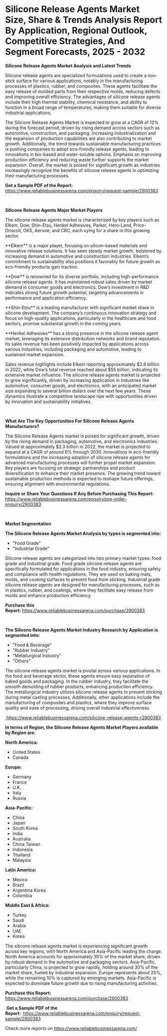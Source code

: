 <p><h1>Silicone Release Agents Market Size, Share & Trends Analysis Report By Application, Regional Outlook, Competitive Strategies, And Segment Forecasts, 2025 - 2032</h1></p><p><strong>Silicone Release Agents Market Analysis and Latest Trends</strong></p>
<p><p>Silicone release agents are specialized formulations used to create a non-stick surface for various applications, notably in the manufacturing processes of plastics, rubber, and composites. These agents facilitate the easy release of molded parts from their respective molds, reducing defects and improving overall efficiency. The advantages of silicone release agents include their high thermal stability, chemical resistance, and ability to function in a broad range of temperatures, making them suitable for diverse industrial applications.</p><p>The Silicone Release Agents Market is expected to grow at a CAGR of 12% during the forecast period, driven by rising demand across sectors such as automotive, construction, and packaging. Increasing industrialization and the expansion of production capabilities are also contributing to market growth. Additionally, the trend towards sustainable manufacturing practices is pushing companies to adopt eco-friendly release agents, leading to innovations in bio-based and water-soluble options. Emphasis on improving production efficiency and reducing waste further supports the market expansion. Overall, the market is poised for significant growth as industries increasingly recognize the benefits of silicone release agents in optimizing their manufacturing processes.</p></p>
<p><strong>Get a Sample PDF of the Report:&nbsp;</strong> <a href="https://www.reliablebusinessarena.com/enquiry/request-sample/2900383?utm_campaign=2187&utm_medium=2&utm_source=Github&utm_content=ia&utm_term=16032025&utm_id=silicone-release-agents">https://www.reliablebusinessarena.com/enquiry/request-sample/2900383</a></p>
<p>&nbsp;</p>
<p><strong>Silicone Release Agents Major Market Players</strong></p>
<p><p>The silicone release agents market is characterized by key players such as Elkem, Dow, Shin-Etsu, Henkel Adhesives, Parker, Hero-Land, Price-Driscoll, OKS, Aervoe, and CRC, each vying for a share in this growing sector. </p><p>**Elkem** is a major player, focusing on silicon-based materials and innovative release solutions. It has seen steady market growth, bolstered by increasing demand in automotive and construction industries. Elkem’s commitment to sustainability also positions it favorably for future growth as eco-friendly products gain traction.</p><p>**Dow** is renowned for its diverse portfolio, including high-performance silicone release agents. It has maintained robust sales driven by market demand in consumer goods and electronics. Dow’s investment in R&D indicates strong future growth potential, targeting advancements in performance and application efficiency.</p><p>**Shin-Etsu** is a leading manufacturer with significant market share in silicone development. The company’s continuous innovation strategy and focus on high-quality applications, particularly in the healthcare and food sectors, promise substantial growth in the coming years.</p><p>**Henkel Adhesives** has a strong presence in the silicone release agent market, leveraging its extensive distribution networks and brand reputation. Its sales revenue has been positively impacted by applications across various industries, including packaging and automotive, leading to sustained market expansion.</p><p>Sales revenue highlights include Elkem reporting approximately $2.8 billion in 2022, while Dow’s total revenue reached about $55 billion, indicating its extensive market influence. The silicone release agents market is projected to grow significantly, driven by increasing application in industries like automotive, consumer goods, and electronics, with an anticipated market size expanding to several billion dollars over the next few years. These dynamics illustrate a competitive landscape ripe with opportunities driven by innovation and sustainability initiatives.</p></p>
<p>&nbsp;</p>
<p><strong>What Are The Key Opportunities For Silicone Release Agents Manufacturers?</strong></p>
<p><p>The Silicone Release Agents market is poised for significant growth, driven by the rising demand in packaging, automotive, and electronics industries. Valued at approximately $2.3 billion in 2022, the market is projected to expand at a CAGR of around 6% through 2030. Innovations in eco-friendly formulations and the increasing adoption of silicone release agents for advanced manufacturing processes will further propel market expansion. Key players are focusing on strategic partnerships and product diversification to enhance their market presence. The growing trend toward sustainable production methods is expected to reshape future offerings, ensuring alignment with environmental regulations.</p></p>
<p><strong>Inquire or Share Your Questions If Any Before Purchasing This Report:</strong> <a href="https://www.reliablebusinessarena.com/enquiry/pre-order-enquiry/2900383?utm_campaign=2187&utm_medium=2&utm_source=Github&utm_content=ia&utm_term=16032025&utm_id=silicone-release-agents">https://www.reliablebusinessarena.com/enquiry/pre-order-enquiry/2900383</a></p>
<p>&nbsp;</p>
<p><strong>Market Segmentation</strong></p>
<p><strong>The Silicone Release Agents Market Analysis by types is segmented into:</strong></p>
<p><ul><li>"Food Grade"</li><li>"Industrial Grade"</li></ul></p>
<p><p>Silicone release agents are categorized into two primary market types: food grade and industrial grade. Food grade silicone release agents are specifically formulated for applications in the food industry, ensuring safety and compliance with health regulations. They are used on baking mats, molds, and cooking surfaces to prevent food from sticking. Industrial grade silicone release agents are designed for manufacturing processes, such as in plastics, rubber, and coatings, where they facilitate easy release from molds and enhance production efficiency.</p></p>
<p><strong>Purchase this Report:&nbsp;</strong><a href="https://www.reliablebusinessarena.com/purchase/2900383?utm_campaign=2187&utm_medium=2&utm_source=Github&utm_content=ia&utm_term=16032025&utm_id=silicone-release-agents">https://www.reliablebusinessarena.com/purchase/2900383</a></p>
<p>&nbsp;</p>
<p><strong>The Silicone Release Agents Market Industry Research by Application is segmented into:</strong></p>
<p><ul><li>"Food & Beverage"</li><li>"Rubber Industry"</li><li>"Metallurgical Industry"</li><li>"Others"</li></ul></p>
<p><p>The silicone release agents market is pivotal across various applications. In the food and beverage sector, these agents ensure easy separation of baked goods and packaging. In the rubber industry, they facilitate the smooth demolding of rubber products, enhancing production efficiency. The metallurgical industry utilizes silicone release agents to prevent sticking during metal casting processes. Additionally, other applications include the manufacturing of composites and plastics, where they improve surface quality and ease of processing, driving overall industrial effectiveness.</p></p>
<p><a href="https://www.reliablebusinessarena.com/silicone-release-agents-r2900383?utm_campaign=2187&utm_medium=2&utm_source=Github&utm_content=ia&utm_term=16032025&utm_id=silicone-release-agents">&nbsp;https://www.reliablebusinessarena.com/silicone-release-agents-r2900383</a></p>
<p><strong>In terms of Region, the Silicone Release Agents Market Players available by Region are:</strong></p>
<p>
    <p> <strong> North America: </strong>
        <ul>
            <li>United States</li>
            <li>Canada</li>
        </ul>
        </p> 
    <p> <strong> Europe: </strong>
        <ul>
            <li>Germany</li>
            <li>France</li>
            <li>U.K.</li>
            <li>Italy</li>
            <li>Russia</li>
        </ul>
        </p> 
    <p> <strong> Asia-Pacific: </strong>
        <ul>
            <li>China</li>
            <li>Japan</li>
            <li>South Korea</li>
            <li>India</li>
            <li>Australia</li>
            <li>China Taiwan</li>
            <li>Indonesia</li>
            <li>Thailand</li>
            <li>Malaysia</li>
        </ul>
        </p> 
    <p> <strong> Latin America: </strong>
        <ul>
            <li>Mexico</li>
            <li>Brazil</li>
            <li>Argentina Korea</li>
            <li>Colombia</li>
        </ul>
        </p> 
    <p> <strong> Middle East & Africa: </strong>
        <ul>
            <li>Turkey</li>
            <li>Saudi</li>
            <li>Arabia</li>
            <li>UAE</li>
            <li>Korea</li>
        </ul>
    </p>
    </p>
<p><p>The silicone release agents market is experiencing significant growth across key regions, with North America and Asia-Pacific leading the charge. North America accounts for approximately 35% of the market share, driven by robust demand in the automotive and packaging sectors. Asia-Pacific, particularly China, is projected to grow rapidly, holding around 30% of the market share, fueled by industrial expansion. Europe represents about 25%, while the remaining 10% is captured by emerging markets. Asia-Pacific is expected to dominate future growth due to rising manufacturing activities.</p></p>
<p><strong>Purchase this Report: </strong><a href="https://www.reliablebusinessarena.com/purchase/2900383?utm_campaign=2187&utm_medium=2&utm_source=Github&utm_content=ia&utm_term=16032025&utm_id=silicone-release-agents">https://www.reliablebusinessarena.com/purchase/2900383</a></p>
<p>&nbsp;<strong>Get a Sample PDF of the Report:&nbsp;&nbsp;</strong><a href="https://www.reliablebusinessarena.com/enquiry/request-sample/2900383?utm_campaign=2187&utm_medium=2&utm_source=Github&utm_content=ia&utm_term=16032025&utm_id=silicone-release-agents">https://www.reliablebusinessarena.com/enquiry/request-sample/2900383</a></p>
<p><strong></strong></p>
<p>Check more reports on <a href="https://www.reliablebusinessarena.com/?utm_campaign=2187&utm_medium=2&utm_source=Github&utm_content=ia&utm_term=16032025&utm_id=silicone-release-agents">https://www.reliablebusinessarena.com/</a></p>